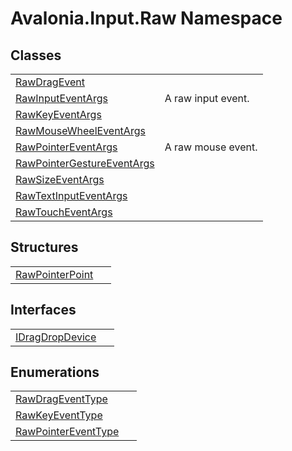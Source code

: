 # Avalonia.Input.Raw Namespace






## Classes
<table>
<tr>
<td><a href="T_Avalonia_Input_Raw_RawDragEvent">RawDragEvent</a></td>
<td> </td>
</tr>
<tr>
<td><a href="T_Avalonia_Input_Raw_RawInputEventArgs">RawInputEventArgs</a></td>
<td>A raw input event.</td>
</tr>
<tr>
<td><a href="T_Avalonia_Input_Raw_RawKeyEventArgs">RawKeyEventArgs</a></td>
<td> </td>
</tr>
<tr>
<td><a href="T_Avalonia_Input_Raw_RawMouseWheelEventArgs">RawMouseWheelEventArgs</a></td>
<td> </td>
</tr>
<tr>
<td><a href="T_Avalonia_Input_Raw_RawPointerEventArgs">RawPointerEventArgs</a></td>
<td>A raw mouse event.</td>
</tr>
<tr>
<td><a href="T_Avalonia_Input_Raw_RawPointerGestureEventArgs">RawPointerGestureEventArgs</a></td>
<td> </td>
</tr>
<tr>
<td><a href="T_Avalonia_Input_Raw_RawSizeEventArgs">RawSizeEventArgs</a></td>
<td> </td>
</tr>
<tr>
<td><a href="T_Avalonia_Input_Raw_RawTextInputEventArgs">RawTextInputEventArgs</a></td>
<td> </td>
</tr>
<tr>
<td><a href="T_Avalonia_Input_Raw_RawTouchEventArgs">RawTouchEventArgs</a></td>
<td> </td>
</tr>
</table>

## Structures
<table>
<tr>
<td><a href="T_Avalonia_Input_Raw_RawPointerPoint">RawPointerPoint</a></td>
<td> </td>
</tr>
</table>

## Interfaces
<table>
<tr>
<td><a href="T_Avalonia_Input_Raw_IDragDropDevice">IDragDropDevice</a></td>
<td> </td>
</tr>
</table>

## Enumerations
<table>
<tr>
<td><a href="T_Avalonia_Input_Raw_RawDragEventType">RawDragEventType</a></td>
<td> </td>
</tr>
<tr>
<td><a href="T_Avalonia_Input_Raw_RawKeyEventType">RawKeyEventType</a></td>
<td> </td>
</tr>
<tr>
<td><a href="T_Avalonia_Input_Raw_RawPointerEventType">RawPointerEventType</a></td>
<td> </td>
</tr>
</table>